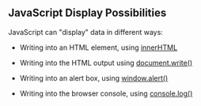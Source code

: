 ## JavaScript Display Possibilities

JavaScript can "display" data in different ways:

- Writing into an HTML element, using [innerHTML](https://www.w3schools.com/js/tryit.asp?filename=tryjs_output_dom)

- Writing into the HTML output using [document.write()](https://www.w3schools.com/js/tryit.asp?filename=tryjs_output_write)

- Writing into an alert box, using [window.alert()](https://www.w3schools.com/js/tryit.asp?filename=tryjs_output_alert)

- Writing into the browser console, using [console.log()](https://www.w3schools.com/js/tryit.asp?filename=tryjs_output_console)